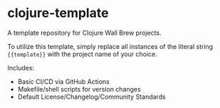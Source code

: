 # clojure-template

A template repository for Clojure Wall Brew projects.

To utilize this template, simply replace all instances of the literal string `{{template}}` with the project name of your choice.

Includes:

- Basic CI/CD via GitHub Actions
- Makefile/shell scripts for version changes
- Default License/Changelog/Community Standards
